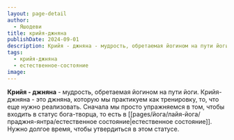 ```yaml
---
layout: page-detail
author:
  - Яшодеви
title: крийя-джняна
publishDate: 2024-09-01
description: Крийя - джняна - мудрость, обретаемая йогином на пути йоги. Крийя-джняна - это джняна, которую мы практикуем как тренировку, то, что еще нужно реализовать. Сначала мы просто упражняемся в том, чтобы входить в статус бога-творца, то есть в естественное состояние. Нужно долгое время, чтобы утвердиться в этом статусе.
tags:
  - крийя-джняна
  - естественное-состояние
image:
---
```

**Крийя - джняна** - мудрость, обретаемая йогином на пути йоги. Крийя-джняна - это джняна, которую мы практикуем как тренировку, то, что еще нужно реализовать. Сначала мы просто упражняемся в том, чтобы входить в статус бога-творца, то есть в [[pages/йога/лайя-йога/праджня-янтра/естественное состояние|естественное состояние]]. Нужно долгое время, чтобы утвердиться в этом статусе.

